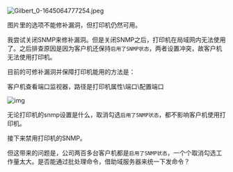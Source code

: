 ![Gilbert_0-1645064777254.jpeg](https://h30471.www3.hp.com/t5/image/serverpage/image-id/69753i8B6FD5CB9CB494D1/image-size/medium?v=v2&px=400)

图片里的选项不能修补漏洞，但打印机仍然可用。



我尝试关闭SNMP来修补漏洞。但是关闭SNMP之后，打印机在局域网内无法使用了。之后排查原因是因为客户机还保持`启用了SNMP状态`，两者设置冲突，故客户机无法使用打印机。



目前的可修补漏洞并保障打印机能用的方法是：

客户机查看端口监视器，路径是打印机属性\端口\配置端口

![img](https://s3.bmp.ovh/imgs/2022/02/c0677b0b8c42410e.jpg)

无论打印机的snmp设置是什么，取消勾选`启用了SNMP状态`，都不影响客户机使用打印机。

接下来禁用打印机的SNMP。

但这带来的问题是，公司两百多台客户机都是`启用了SNMP状态`，一个个取消勾选工作量太大。是否能通过批处理命令，借助域服务器来统一下发命令？

